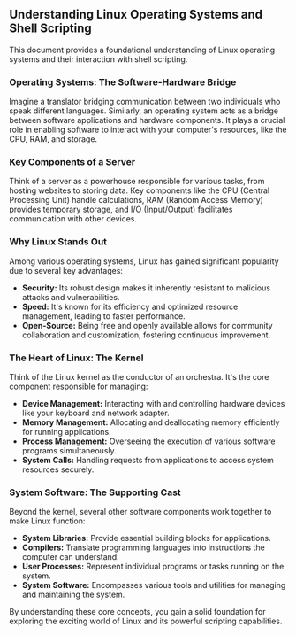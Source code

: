 ## Understanding Linux Operating Systems and Shell Scripting

This document provides a foundational understanding of Linux operating systems and their interaction with shell scripting.

### Operating Systems: The Software-Hardware Bridge

Imagine a translator bridging communication between two individuals who speak different languages. Similarly, an operating system acts as a bridge between software applications and hardware components. It plays a crucial role in enabling software to interact with your computer's resources, like the CPU, RAM, and storage.

### Key Components of a Server

Think of a server as a powerhouse responsible for various tasks, from hosting websites to storing data. Key components like the CPU (Central Processing Unit) handle calculations, RAM (Random Access Memory) provides temporary storage, and I/O (Input/Output) facilitates communication with other devices.

### Why Linux Stands Out

Among various operating systems, Linux has gained significant popularity due to several key advantages:

* **Security:** Its robust design makes it inherently resistant to malicious attacks and vulnerabilities.
* **Speed:** It's known for its efficiency and optimized resource management, leading to faster performance.
* **Open-Source:** Being free and openly available allows for community collaboration and customization, fostering continuous improvement.

### The Heart of Linux: The Kernel

Think of the Linux kernel as the conductor of an orchestra. It's the core component responsible for managing:

* **Device Management:** Interacting with and controlling hardware devices like your keyboard and network adapter.
* **Memory Management:** Allocating and deallocating memory efficiently for running applications.
* **Process Management:** Overseeing the execution of various software programs simultaneously.
* **System Calls:** Handling requests from applications to access system resources securely.

### System Software: The Supporting Cast

Beyond the kernel, several other software components work together to make Linux function:

* **System Libraries:** Provide essential building blocks for applications.
* **Compilers:** Translate programming languages into instructions the computer can understand.
* **User Processes:** Represent individual programs or tasks running on the system.
* **System Software:** Encompasses various tools and utilities for managing and maintaining the system.

By understanding these core concepts, you gain a solid foundation for exploring the exciting world of Linux and its powerful scripting capabilities.